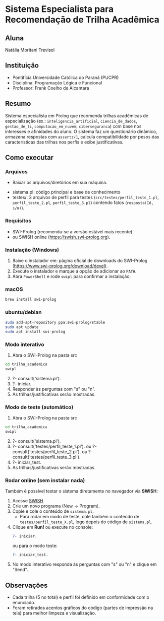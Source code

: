 # Sistema Especialista para Recomendação de Trilha Acadêmica

## Aluna
Natália Moritani Trevisol

## Instituição
- Pontifícia Universidade Católica do Paraná (PUCPR)
- Disciplina: Programação Lógica e Funcional
- Professor: Frank Coelho de Alcantara
  
## Resumo
Sistema especialista em Prolog que recomenda trilhas acadêmicas de especialização (ex.: `inteligencia_artificial`, `ciencia_de_dados`, `gestao_de_ti`, `computacao_em_nuvem`, `ciberseguranca`) com base nos interesses e afinidades do aluno. O sistema faz um questionário dinâmico, armazena respostas com `assertz/1`, calcula compatibilidade por pesos das características das trilhas nos perfis e exibe justificativas.

## Como executar

### Arquivos
* Baixar os arquivos/diretórios em sua máquina.
- sistema.pl: código principal e base de conhecimento
- testes/: 3 arquivos de perfil para testes (`src/testes/perfil_teste_1.pl`, `perfil_teste_2.pl`, `perfil_teste_3.pl`) contendo fatos (`resposta(Id, s/n)`).

### Requisitos
- SWI-Prolog (recomenda-se a versão estável mais recente)
- ou SWISH online (https://swish.swi-prolog.org).

### Instalação (Windows)
1. Baixe o instalador em: página oficial de downloads do SWI-Prolog (https://www.swi-prolog.org/download/devel).  
2. Execute o instalador e marque a opção de adicionar ao `PATH`.  
3. Abra `PowerShell` e rode `swipl` para confirmar a instalação.  

### macOS
```bash
brew install swi-prolog 
```
### ubuntu/debian
```bash
sudo add-apt-repository ppa:swi-prolog/stable
sudo apt update
sudo apt install swi-prolog
```
### Modo interativo
1. Abra o SWI-Prolog na pasta src
```bash
cd trilha_academica
swipl
```
2. ?- consult('sistema.pl').
3. ?- iniciar.
4. Responder às perguntas com "s" ou "n".
5. As trilhas/justificativas serão mostradas.

### Modo de teste (automático)
1. Abra o SWI-Prolog na pasta src
```bash
cd trilha_academica
swipl
```
2. ?- consult('sistema.pl').
3. ?- consult('testes/perfil_teste_1.pl'). 
ou ?- consult('testes/perfil_teste_2.pl').
ou ?- consult('testes/perfil_teste_3.pl').
4. ?- iniciar_test.
5. As trilhas/justificativas serão mostradas.

### Rodar online (sem instalar nada)

Também é possível testar o sistema diretamente no navegador via **SWISH**:

1. Acesse [SWISH](https://swish.swi-prolog.org).
2. Crie um novo programa (New → Program).
3. Copie e cole o conteúdo de `sistema.pl`.
   - Para rodar em modo de teste, cole também o conteúdo de `testes/perfil_teste_X.pl`, logo depois do código de `sistema.pl`.
4. Clique em **Run!** ou execute no console:
   ```prolog
   ?- iniciar.
   ```
   ou para o modo teste:
   ```prolog
   ?- iniciar_test.
   ```
5. No modo interativo responda às perguntas com "s" ou "n" e clique em "Send".
   
## Observações
- Cada trilha (5 no total) e perfil foi definido em conformidade com o enunciado.
- Foram retirados acentos gráficos do código (partes de impressão na tela) para melhor limpeza e visualização.
